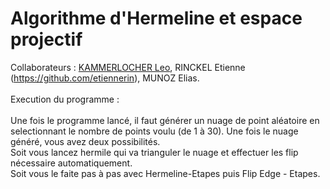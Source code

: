 # Algorithme d'Hermeline et espace projectif
Collaborateurs : [KAMMERLOCHER Leo](https://github.com/Leokamm), RINCKEL Etienne (https://github.com/etiennerin), MUNOZ Elias.
<br/><br/>
Execution du programme :
<br/><br/>
Une fois le programme lancé, il faut générer un nuage de point aléatoire en selectionnant le nombre de points voulu (de 1 à 30).
Une fois le nuage généré, vous avez deux possibilités. 
<br/>Soit vous lancez hermile qui va trianguler le nuage et effectuer les flip nécessaire automatiquement.
<br/>Soit vous le faite pas à pas avec Hermeline-Etapes puis Flip Edge - Etapes.

